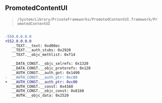 ## PromotedContentUI

> `/System/Library/PrivateFrameworks/PromotedContentUI.framework/PromotedContentUI`

```diff

-550.0.0.0.0
+552.0.0.0.0
   __TEXT.__text: 0xd00ec
   __TEXT.__auth_stubs: 0x2920
   __TEXT.__objc_methlist: 0xf14

   __DATA_CONST.__objc_selrefs: 0x1320
   __DATA_CONST.__objc_protorefs: 0x128
   __AUTH_CONST.__auth_got: 0x1490
-  __AUTH_CONST.__auth_ptr: 0xc08
+  __AUTH_CONST.__auth_ptr: 0xc00
   __AUTH_CONST.__const: 0x4160
   __AUTH_CONST.__objc_const: 0x81b0
   __AUTH.__objc_data: 0x2520

```
